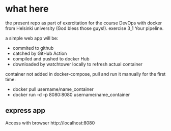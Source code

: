 # what here

the present repo as part of exercitation for the course DevOps with docker from Helsinki university (God bless those guys!).
exercise 3_1 Your pipeline.

a simple web app will be:
- commited to github
- catched by GitHub Action
- compiled and pushed to docker Hub
- downloaded by watchtower locally to refresh actual container

container not added in docker-compose, pull and run it manually for the first time:
- docker pull username/name_container
- docker run -d -p 8080:8080 username/name_container

## express app

Access with browser http://localhost:8080